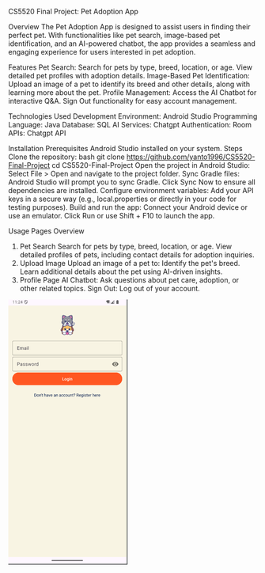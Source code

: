 CS5520 Final Project: Pet Adoption App

Overview
The Pet Adoption App is designed to assist users in finding their perfect pet. With functionalities like pet search, image-based pet identification, and an AI-powered chatbot, the app provides a seamless and engaging experience for users interested in pet adoption.

Features
Pet Search: Search for pets by type, breed, location, or age. View detailed pet profiles with adoption details.
Image-Based Pet Identification: Upload an image of a pet to identify its breed and other details, along with learning more about the pet.
Profile Management:
Access the AI Chatbot for interactive Q&A.
Sign Out functionality for easy account management.

Technologies Used
Development Environment: Android Studio
Programming Language: Java
Database: SQL
AI Services: Chatgpt
Authentication: Room
APIs: Chatgpt API

Installation
Prerequisites
Android Studio installed on your system.
Steps
Clone the repository:
bash
git clone https://github.com/yanto1996/CS5520-Final-Project
cd CS5520-Final-Project
Open the project in Android Studio:
Select File > Open and navigate to the project folder.
Sync Gradle files:
Android Studio will prompt you to sync Gradle. Click Sync Now to ensure all dependencies are installed.
Configure environment variables:
Add your API keys in a secure way (e.g., local.properties or directly in your code for testing purposes).
Build and run the app:
Connect your Android device or use an emulator.
Click Run or use Shift + F10 to launch the app.

Usage
Pages Overview
1. Pet Search
   Search for pets by type, breed, location, or age.
   View detailed profiles of pets, including contact details for adoption inquiries.
2. Upload Image
   Upload an image of a pet to:
   Identify the pet's breed.
   Learn additional details about the pet using AI-driven insights.
3. Profile Page
   AI Chatbot: Ask questions about pet care, adoption, or other related topics.
   Sign Out: Log out of your account.

![img_1.png](img_1.png)